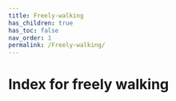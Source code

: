 ```yaml
---
title: Freely-walking
has_children: true
has_toc: false
nav_order: 1
permalink: /Freely-walking/
---
```


# Index for freely walking 